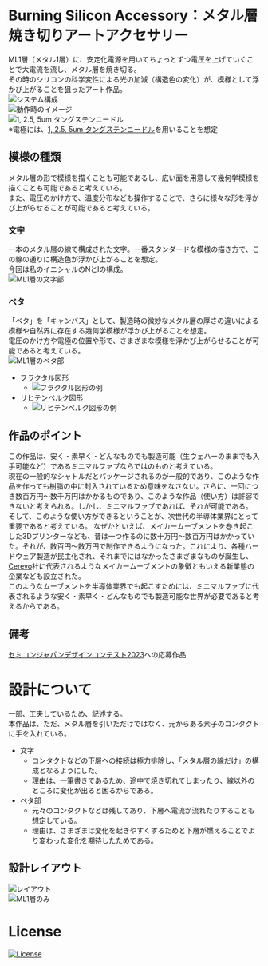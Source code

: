 # Burning Silicon Accessory：メタル層焼き切りアートアクセサリー
ML1層（メタル1層）に、安定化電源を用いてちょっとずつ電圧を上げていくことで大電流を流し、メタル層を焼き切る。  
その時のシリコンの科学変性による光の加減（構造色の変化）が、模様として浮かび上がることを狙ったアート作品。  
![システム構成](/images/system_standby.jpg)  
![動作時のイメージ](/images/work_image.jpg)  
![1, 2.5, 5um タングステンニードル](https://jp.images-monotaro.com/Monotaro3/pi/full/mono38753156-190529-04.jpg)  
※電極には、[1, 2.5, 5um タングステンニードル](https://www.monotaro.com/g/04206739/)を用いることを想定  

## 模様の種類
メタル層の形で模様を描くことも可能であるし、広い面を用意して幾何学模様を描くことも可能であると考えている。  
また、電圧のかけ方で、温度分布なども操作することで、さらに様々な形を浮かび上がらせることが可能であると考えている。  

### 文字
一本のメタル層の線で構成された文字。一番スタンダードな模様の描き方で、この線の通りに構造色が浮かび上がることを想定。  
今回は私のイニシャルのNとIの構成。  
![ML1層の文字部](/images/layout_metal1_letter.jpg)  

### ベタ
「ベタ」を「キャンバス」として、製造時の微妙なメタル層の厚さの違いによる模様や自然界に存在する幾何学模様が浮かび上がることを想定。  
電圧のかけ方や電極の位置や形で、さまざまな模様を浮かび上がらせることが可能であると考えている。  
![ML1層のベタ部](/images/layout_metal1_beta.jpg)  

- [フラクタル図形](https://ja.wikipedia.org/wiki/%E3%83%95%E3%83%A9%E3%82%AF%E3%82%BF%E3%83%AB)
    - ![フラクタル図形の例](https://upload.wikimedia.org/wikipedia/commons/d/dc/Mandelbrot_20210411_007.png)
- [リヒテンベルク図形](https://ja.wikipedia.org/wiki/%E3%83%AA%E3%83%92%E3%83%86%E3%83%B3%E3%83%99%E3%83%AB%E3%82%AF%E5%9B%B3%E5%BD%A2)
    - ![リヒテンベルク図形の例](https://upload.wikimedia.org/wikipedia/commons/e/e4/PlanePair2.jpg)

## 作品のポイント
この作品は、安く・素早く・どんなものでも製造可能（生ウェハーのままでも入手可能など）であるミニマルファブならではのものと考えている。  
現在の一般的なシャトルだとパッケージされるのが一般的であり、このような作品を作っても樹脂の中に封入されているため意味をなさない。さらに、一回につき数百万円～数千万円はかかるものであり、このような作品（使い方）は許容できないと考えられる。しかし、ミニマルファブであれば、それが可能である。  
そして、このような使い方ができるということが、次世代の半導体業界にとって重要であると考えている。 
なぜかといえば、メイカームーブメントを巻き起こした3Dプリンターなども、昔は一つ作るのに数十万円～数百万円はかかっていた。それが、数百円～数万円で制作できるようになった。これにより、各種ハードウェア製造が民主化され、それまでにはなかったさまざまなものが誕生し、[Cerevo](https://cerevo.com/)社に代表されるようなメイカームーブメントの象徴ともいえる新業態の企業なども設立された。  
このようなムーブメントを半導体業界でも起こすためには、ミニマルファブに代表されるような安く・素早く・どんなものでも製造可能な世界が必要であると考えるからである。  

## 備考
[セミコンジャパンデザインコンテスト2023](https://www.anagix.com/nyusu/%E3%82%BB%E3%83%9F%E3%82%B3%E3%83%B3%E3%82%B8%E3%83%A3%E3%83%91%E3%83%B32023%E3%81%AB%E5%90%91%E3%81%91%E3%81%9F%E3%83%9F%E3%83%8B%E3%83%9E%E3%83%AB%E3%83%95%E3%82%A1%E3%83%96%E8%A8%AD%E8%A8%88%E3%82%B3%E3%83%B3%E3%83%86%E3%82%B9%E3%83%88%E9%96%8B%E5%82%AC)への応募作品

# 設計について
一部、工夫しているため、記述する。  
本作品は、ただ、メタル層を引いただけではなく、元からある素子のコンタクトに手を入れている。  
- 文字
    - コンタクトなどの下層への接続は極力排除し、「メタル層の線だけ」の構成となるようにした。
    - 理由は、一筆書きであるため、途中で焼き切れてしまったり、線以外のところに変化が出ると困るからである。
- ベタ部
    - 元々のコンタクトなどは残してあり、下層へ電流が流れたりすることも想定している。
    - 理由は、さまざまは変化を起きやすくするためと下層が燃えることでより変わった変化を期待したためである。

## 設計レイアウト
![レイアウト](/images/layout.jpg)  
![ML1層のみ](/images/layout_metal1.jpg)  

# License
[![License](https://img.shields.io/badge/License-Apache%202.0-blue.svg)](https://opensource.org/licenses/Apache-2.0)
